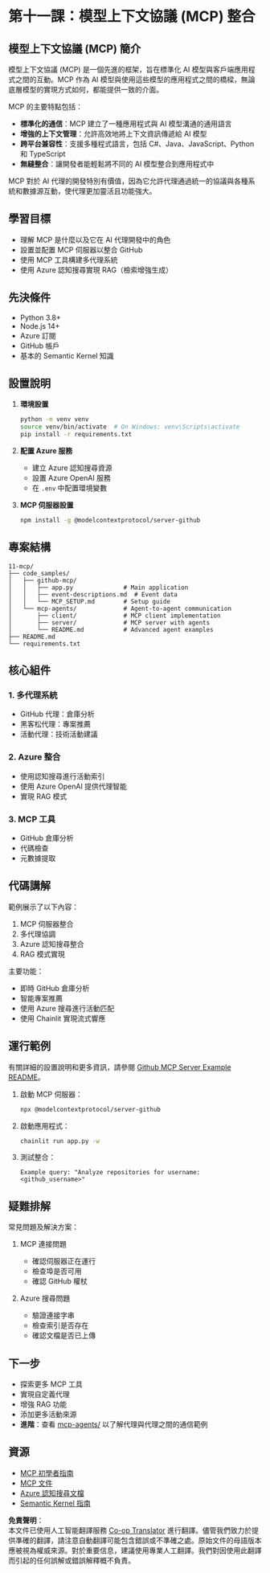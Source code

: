<!--
CO_OP_TRANSLATOR_METADATA:
{
  "original_hash": "e255edb8423b34b4bba20263ef38f208",
  "translation_date": "2025-07-24T07:52:02+00:00",
  "source_file": "11-mcp/README.md",
  "language_code": "hk"
}
-->
# 第十一課：模型上下文協議 (MCP) 整合

## 模型上下文協議 (MCP) 簡介

模型上下文協議 (MCP) 是一個先進的框架，旨在標準化 AI 模型與客戶端應用程式之間的互動。MCP 作為 AI 模型與使用這些模型的應用程式之間的橋樑，無論底層模型的實現方式如何，都能提供一致的介面。

MCP 的主要特點包括：

- **標準化的通信**：MCP 建立了一種應用程式與 AI 模型溝通的通用語言  
- **增強的上下文管理**：允許高效地將上下文資訊傳遞給 AI 模型  
- **跨平台兼容性**：支援多種程式語言，包括 C#、Java、JavaScript、Python 和 TypeScript  
- **無縫整合**：讓開發者能輕鬆將不同的 AI 模型整合到應用程式中  

MCP 對於 AI 代理的開發特別有價值，因為它允許代理通過統一的協議與各種系統和數據源互動，使代理更加靈活且功能強大。

## 學習目標
- 理解 MCP 是什麼以及它在 AI 代理開發中的角色  
- 設置並配置 MCP 伺服器以整合 GitHub  
- 使用 MCP 工具構建多代理系統  
- 使用 Azure 認知搜尋實現 RAG（檢索增強生成）  

## 先決條件
- Python 3.8+  
- Node.js 14+  
- Azure 訂閱  
- GitHub 帳戶  
- 基本的 Semantic Kernel 知識  

## 設置說明

1. **環境設置**  
   ```bash
   python -m venv venv
   source venv/bin/activate  # On Windows: venv\Scripts\activate
   pip install -r requirements.txt
   ```

2. **配置 Azure 服務**  
   - 建立 Azure 認知搜尋資源  
   - 設置 Azure OpenAI 服務  
   - 在 `.env` 中配置環境變數  

3. **MCP 伺服器設置**  
   ```bash
   npm install -g @modelcontextprotocol/server-github
   ```

## 專案結構

```
11-mcp/
├── code_samples/
│   ├── github-mcp/
│   │   ├── app.py              # Main application
│   │   ├── event-descriptions.md  # Event data
│   │   └── MCP_SETUP.md        # Setup guide
│   └── mcp-agents/             # Agent-to-agent communication
│       ├── client/             # MCP client implementation
│       ├── server/             # MCP server with agents
│       └── README.md           # Advanced agent examples
├── README.md
└── requirements.txt
```

## 核心組件

### 1. 多代理系統
- GitHub 代理：倉庫分析  
- 黑客松代理：專案推薦  
- 活動代理：技術活動建議  

### 2. Azure 整合
- 使用認知搜尋進行活動索引  
- 使用 Azure OpenAI 提供代理智能  
- 實現 RAG 模式  

### 3. MCP 工具
- GitHub 倉庫分析  
- 代碼檢查  
- 元數據提取  

## 代碼講解

範例展示了以下內容：  
1. MCP 伺服器整合  
2. 多代理協調  
3. Azure 認知搜尋整合  
4. RAG 模式實現  

主要功能：  
- 即時 GitHub 倉庫分析  
- 智能專案推薦  
- 使用 Azure 搜尋進行活動匹配  
- 使用 Chainlit 實現流式響應  

## 運行範例

有關詳細的設置說明和更多資訊，請參閱 [Github MCP Server Example README](./code_samples/github-mcp/README.md)。

1. 啟動 MCP 伺服器：  
   ```bash
   npx @modelcontextprotocol/server-github
   ```

2. 啟動應用程式：  
   ```bash
   chainlit run app.py -w
   ```

3. 測試整合：  
   ```
   Example query: "Analyze repositories for username: <github_username>"
   ```

## 疑難排解

常見問題及解決方案：  
1. MCP 連接問題  
   - 確認伺服器正在運行  
   - 檢查埠是否可用  
   - 確認 GitHub 權杖  

2. Azure 搜尋問題  
   - 驗證連接字串  
   - 檢查索引是否存在  
   - 確認文檔是否已上傳  

## 下一步
- 探索更多 MCP 工具  
- 實現自定義代理  
- 增強 RAG 功能  
- 添加更多活動來源  
- **進階**：查看 [mcp-agents/](../../../11-mcp/code_samples/mcp-agents) 以了解代理與代理之間的通信範例  

## 資源
- [MCP 初學者指南](https://aka.ms/mcp-for-beginners)  
- [MCP 文件](https://github.com/microsoft/semantic-kernel/tree/main/python/semantic-kernel/semantic_kernel/connectors/mcp)  
- [Azure 認知搜尋文檔](https://learn.microsoft.com/azure/search/)  
- [Semantic Kernel 指南](https://learn.microsoft.com/semantic-kernel/)  

**免責聲明**：  
本文件已使用人工智能翻譯服務 [Co-op Translator](https://github.com/Azure/co-op-translator) 進行翻譯。儘管我們致力於提供準確的翻譯，請注意自動翻譯可能包含錯誤或不準確之處。原始文件的母語版本應被視為權威來源。對於重要信息，建議使用專業人工翻譯。我們對因使用此翻譯而引起的任何誤解或錯誤解釋概不負責。